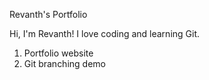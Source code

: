 Revanth's Portfolio

Hi, I'm Revanth! I love coding and learning Git.

1. Portfolio website
2. Git branching demo
